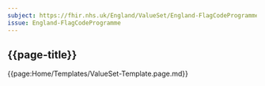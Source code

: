 ```yaml
---
subject: https://fhir.nhs.uk/England/ValueSet/England-FlagCodeProgramme
issue: England-FlagCodeProgramme
---
```

## {{page-title}}

{{page:Home/Templates/ValueSet-Template.page.md}}